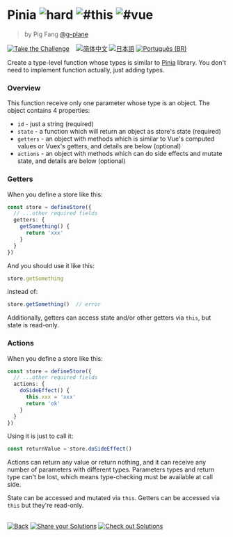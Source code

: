 <!--info-header-start--><h1>Pinia <img src="https://img.shields.io/badge/-hard-de3d37" alt="hard"/> <img src="https://img.shields.io/badge/-%23this-999" alt="#this"/> <img src="https://img.shields.io/badge/-%23vue-999" alt="#vue"/></h1><blockquote><p>by Pig Fang <a href="https://github.com/g-plane" target="_blank">@g-plane</a></p></blockquote><p><a href="https://tsch.js.org/1290/play" target="_blank"><img src="https://img.shields.io/badge/-Take%20the%20Challenge-3178c6?logo=typescript&logoColor=white" alt="Take the Challenge"/></a> &nbsp;&nbsp;&nbsp;<a href="./README.zh-CN.md" target="_blank"><img src="https://img.shields.io/badge/-%E7%AE%80%E4%BD%93%E4%B8%AD%E6%96%87-gray" alt="简体中文"/></a>  <a href="./README.ja.md" target="_blank"><img src="https://img.shields.io/badge/-%E6%97%A5%E6%9C%AC%E8%AA%9E-gray" alt="日本語"/></a>  <a href="./README.pt-BR.md" target="_blank"><img src="https://img.shields.io/badge/-Portugu%C3%AAs%20(BR)-gray" alt="Português (BR)"/></a> </p><!--info-header-end-->

Create a type-level function whose types is similar to [Pinia](https://github.com/posva/pinia) library. You don't need to implement function actually, just adding types.

### Overview

This function receive only one parameter whose type is an object. The object contains 4 properties:

- `id` - just a string (required)
- `state` - a function which will return an object as store's state (required)
- `getters` - an object with methods which is similar to Vue's computed values or Vuex's getters, and details are below (optional)
- `actions` - an object with methods which can do side effects and mutate state, and details are below (optional)

### Getters

When you define a store like this:

```typescript
const store = defineStore({
  // ...other required fields
  getters: {
    getSomething() {
      return 'xxx'
    }
  }
})
```

And you should use it like this:

```typescript
store.getSomething
```

instead of:

```typescript
store.getSomething()  // error
```

Additionally, getters can access state and/or other getters via `this`, but state is read-only.

### Actions

When you define a store like this:

```typescript
const store = defineStore({
  // ...other required fields
  actions: {
    doSideEffect() {
      this.xxx = 'xxx'
      return 'ok'
    }
  }
})
```

Using it is just to call it:

```typescript
const returnValue = store.doSideEffect()
```

Actions can return any value or return nothing, and it can receive any number of parameters with different types.
Parameters types and return type can't be lost, which means type-checking must be available at call side.

State can be accessed and mutated via `this`. Getters can be accessed via `this` but they're read-only.


<!--info-footer-start--><br><a href="../../README.md" target="_blank"><img src="https://img.shields.io/badge/-Back-grey" alt="Back"/></a> <a href="https://tsch.js.org/1290/answer" target="_blank"><img src="https://img.shields.io/badge/-Share%20your%20Solutions-teal" alt="Share your Solutions"/></a> <a href="https://tsch.js.org/1290/solutions" target="_blank"><img src="https://img.shields.io/badge/-Check%20out%20Solutions-de5a77?logo=awesome-lists&logoColor=white" alt="Check out Solutions"/></a> <!--info-footer-end-->